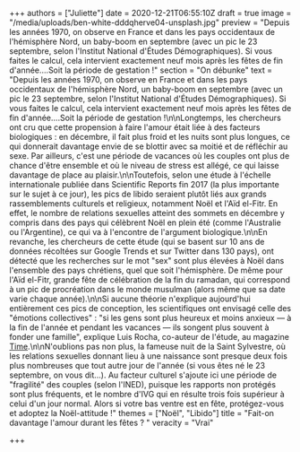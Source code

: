 +++
authors = ["Juliette"]
date = 2020-12-21T06:55:10Z
draft = true
image = "/media/uploads/ben-white-dddqherve04-unsplash.jpg"
preview = "Depuis les années 1970, on observe en France et dans les pays occidentaux de l'hémisphère Nord, un baby-boom en septembre (avec un pic le 23 septembre, selon l'Institut National d'Études Démographiques). Si vous faites le calcul, cela intervient exactement neuf mois après les fêtes de fin d'année….Soit la période de gestation !"
section = "On débunke"
text = "Depuis les années 1970, on observe en France et dans les pays occidentaux de l'hémisphère Nord, un baby-boom en septembre (avec un pic le 23 septembre, selon l'Institut National d'Études Démographiques). Si vous faites le calcul, cela intervient exactement neuf mois après les fêtes de fin d'année….Soit la période de gestation !\n\nLongtemps, les chercheurs ont cru que cette propension à faire l'amour était liée à des facteurs biologiques : en décembre, il fait plus froid et les nuits sont plus longues, ce qui donnerait davantage envie de se blottir avec sa moitié et de réfléchir au sexe. Par ailleurs, c'est une période de vacances où les couples ont plus de chance d'être ensemble et où le niveau de stress est allégé, ce qui laisse davantage de place au plaisir.\n\nToutefois, selon une étude à l'échelle internationale publiée dans Scientific Reports fin 2017 (la plus importante sur le sujet à ce jour), les pics de libido seraient plutôt liés aux grands rassemblements culturels et religieux, notamment Noël et l'Aïd el-Fitr. En effet, le nombre de relations sexuelles atteint des sommets en décembre y compris dans des pays qui célèbrent Noël en plein été (comme l'Australie ou l'Argentine), ce qui va à l'encontre de l'argument biologique.\n\nEn revanche, les chercheurs de cette étude (qui se basent sur 10 ans de données récoltées sur Google Trends et sur Twitter dans 130 pays), ont détecté que les recherches sur le mot \"sex\" sont plus élevées à Noël dans l'ensemble des pays chrétiens, quel que soit l'hémisphère. De même pour l'Aïd el-Fitr, grande fête de célébration de la fin du ramadan, qui correspond à un pic de procréation dans le monde musulman (alors même que sa date varie chaque année).\n\nSi aucune théorie n'explique aujourd'hui entièrement ces pics de conception, les scientifiques ont envisagé celle des \"émotions collectives\" : \"si les gens sont plus heureux et moins anxieux — à la fin de l'année et pendant les vacances — ils songent plus souvent à fonder une famille\", explique Luis Rocha, co-auteur de l'étude, au magazine [Time](https://time.com/5077370/sex-holidays-fertility/).\n\nN'oublions pas non plus, la fameuse nuit de la Saint Sylvestre, où les relations sexuelles donnant lieu à une naissance sont presque deux fois plus nombreuses que tout autre jour de l'année (si vous êtes né le 23 septembre, on vous dit…). Au facteur culturel s'ajoute ici une période de \"fragilité\" des couples (selon l'INED), puisque les rapports non protégés sont plus fréquents, et le nombre d'IVG qui en résulte trois fois supérieur à celui d'un jour normal. Alors si votre bas ventre est en fête, protégez-vous et adoptez la Noël-attitude !"
themes = ["Noël", "Libido"]
title = "Fait-on davantage l'amour durant les fêtes ? "
veracity = "Vrai"

+++
